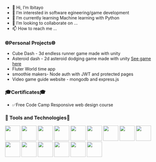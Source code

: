 - 👋 Hi, I’m Ibitayo
- 👀 I’m interested in software egineering/game development
- 🌱 I’m currently learning  Machine learning with Python
- 💞️ I’m looking to collaborate on ...
- 📫 How to reach me ...

<body>
<h3>🌐Personal Projects🌐</h3>
<ul> 
  <li>Cube Dash - 3d endless runner game made with unity </li>
  <li>Asteroid dash - 2d asteroid dodging game made with unity  <a href="https://play.google.com/store/apps/details?id=com.AfroDEV.AsteroidRush">See game here</a></li>
  <li>Fluter World time app</li>
  <li> smoothie makers- Node auth with JWT and protected pages</li>
  <li>Video game guide website - mongodb and express.js</li>
  </ul>
<h3>🎓Certificates🎓</h3>
<ul> 
  <li> ✅Free Code Camp Responsive web design course </li> 
</ul>
<h3>🔧 Tools and Technologies🔧</h3>
<div>
<img src="https://cdn.jsdelivr.net/gh/devicons/devicon/icons/python/python-original-wordmark.svg" height = "50" width = "50" />
<img src="https://cdn.jsdelivr.net/gh/devicons/devicon/icons/unity/unity-original.svg" height = "50" width = "50" />
<img src="https://cdn.jsdelivr.net/gh/devicons/devicon/icons/csharp/csharp-original.svg" height = "50" width = "50" />
            <img src="https://cdn.jsdelivr.net/gh/devicons/devicon/icons/arduino/arduino-original-wordmark.svg" height = "50" width = "50" />
            <img src="https://cdn.jsdelivr.net/gh/devicons/devicon/icons/raspberrypi/raspberrypi-original.svg" height = "50" width = "50" />
          
          
<img src="https://cdn.jsdelivr.net/gh/devicons/devicon/icons/html5/html5-original-wordmark.svg" height = "50" width = "50" />
 <img src="https://cdn.jsdelivr.net/gh/devicons/devicon/icons/css3/css3-original-wordmark.svg" height = "50" width = "50" />
            <img src="https://cdn.jsdelivr.net/gh/devicons/devicon/icons/bootstrap/bootstrap-original-wordmark.svg" height = "50" width = "50" />
            <img src="https://cdn.jsdelivr.net/gh/devicons/devicon/icons/flutter/flutter-original.svg" height = "50" width = "50" />
            <img src="https://cdn.jsdelivr.net/gh/devicons/devicon/icons/dart/dart-original.svg" height = "50" width = "50" />
            <img src="https://cdn.jsdelivr.net/gh/devicons/devicon/icons/firebase/firebase-plain-wordmark.svg" height = "50" width = "50" />
            <img src="https://cdn.jsdelivr.net/gh/devicons/devicon/icons/git/git-original-wordmark.svg" height = "50" width = "50" /> 
            <img src="https://cdn.jsdelivr.net/gh/devicons/devicon/icons/javascript/javascript-original.svg" height = "50" width = "50" />            
            <img src="https://cdn.jsdelivr.net/gh/devicons/devicon/icons/nodejs/nodejs-original-wordmark.svg" height = "50" width = "50" />
          
          
          
<img src="https://cdn.jsdelivr.net/gh/devicons/devicon/icons/mongodb/mongodb-original-wordmark.svg" height = "50" width = "50" />      

</div>
  
<!---
Afro-DEV/Afro-DEV is a ✨ special ✨ repository because its `README.md` (this file) appears on your GitHub profile.
You can click the Preview link to take a look at your changes.
--->
